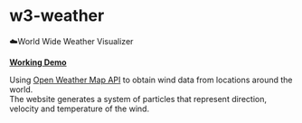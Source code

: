 # w3-weather
:cloud:World Wide Weather Visualizer

**[Working Demo](http://cgi.cs.mcgill.ca/~cgarci26/w3_weather/)**

Using [Open Weather Map API](https://openweathermap.org/api) to obtain wind data from locations around the world.  
The website generates a system of particles that represent direction, velocity and temperature of the wind.  


